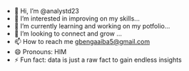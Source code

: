 - 👋 Hi, I’m @analystd23
- 👀 I’m interested in improving on my skills...
- 🌱 I’m currently learning and working on my potfolio...
- 💞️ I’m looking to connect and grow ...
- 📫 How to reach me gbengaaiba5@gmail.com
- 😄 Pronouns: HIM
- ⚡ Fun fact: data is just a raw fact to gain endless insights 

<!---
analystd23/analystd23 is a ✨ special ✨ repository because its `README.md` (this file) appears on your GitHub profile.
You can click the Preview link to take a look at your changes.
--->
